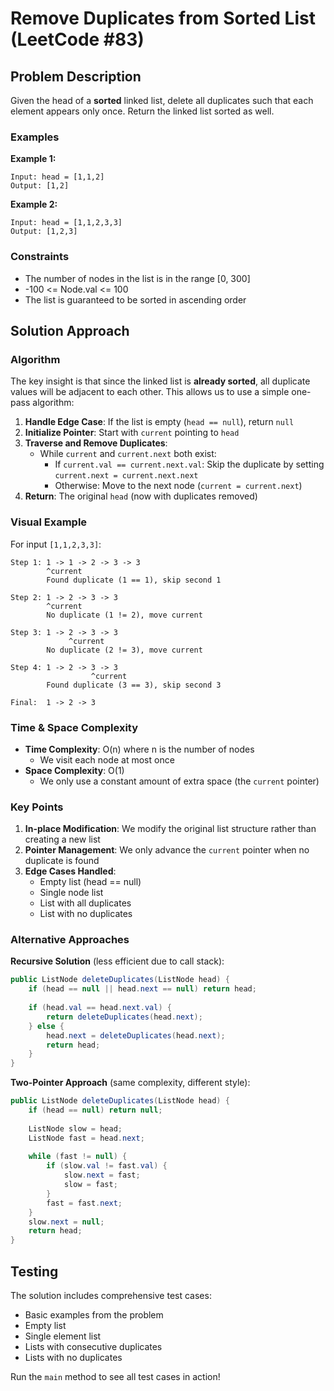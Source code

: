 # Remove Duplicates from Sorted List (LeetCode #83)

## Problem Description

Given the head of a **sorted** linked list, delete all duplicates such that each element appears only once. Return the linked list sorted as well.

### Examples

**Example 1:**
```
Input: head = [1,1,2]
Output: [1,2]
```

**Example 2:**
```
Input: head = [1,1,2,3,3]
Output: [1,2,3]
```

### Constraints
- The number of nodes in the list is in the range [0, 300]
- -100 <= Node.val <= 100
- The list is guaranteed to be sorted in ascending order

## Solution Approach

### Algorithm

The key insight is that since the linked list is **already sorted**, all duplicate values will be adjacent to each other. This allows us to use a simple one-pass algorithm:

1. **Handle Edge Case**: If the list is empty (`head == null`), return `null`
2. **Initialize Pointer**: Start with `current` pointing to `head`
3. **Traverse and Remove Duplicates**:
   - While `current` and `current.next` both exist:
     - If `current.val == current.next.val`: Skip the duplicate by setting `current.next = current.next.next`
     - Otherwise: Move to the next node (`current = current.next`)
4. **Return**: The original `head` (now with duplicates removed)

### Visual Example

For input `[1,1,2,3,3]`:

```
Step 1: 1 -> 1 -> 2 -> 3 -> 3
        ^current
        Found duplicate (1 == 1), skip second 1

Step 2: 1 -> 2 -> 3 -> 3
        ^current
        No duplicate (1 != 2), move current

Step 3: 1 -> 2 -> 3 -> 3
             ^current
        No duplicate (2 != 3), move current

Step 4: 1 -> 2 -> 3 -> 3
                  ^current
        Found duplicate (3 == 3), skip second 3

Final:  1 -> 2 -> 3
```

### Time & Space Complexity

- **Time Complexity**: O(n) where n is the number of nodes
  - We visit each node at most once
- **Space Complexity**: O(1)
  - We only use a constant amount of extra space (the `current` pointer)

### Key Points

1. **In-place Modification**: We modify the original list structure rather than creating a new list
2. **Pointer Management**: We only advance the `current` pointer when no duplicate is found
3. **Edge Cases Handled**:
   - Empty list (head == null)
   - Single node list
   - List with all duplicates
   - List with no duplicates

### Alternative Approaches

**Recursive Solution** (less efficient due to call stack):
```java
public ListNode deleteDuplicates(ListNode head) {
    if (head == null || head.next == null) return head;
    
    if (head.val == head.next.val) {
        return deleteDuplicates(head.next);
    } else {
        head.next = deleteDuplicates(head.next);
        return head;
    }
}
```

**Two-Pointer Approach** (same complexity, different style):
```java
public ListNode deleteDuplicates(ListNode head) {
    if (head == null) return null;
    
    ListNode slow = head;
    ListNode fast = head.next;
    
    while (fast != null) {
        if (slow.val != fast.val) {
            slow.next = fast;
            slow = fast;
        }
        fast = fast.next;
    }
    slow.next = null;
    return head;
}
```

## Testing

The solution includes comprehensive test cases:
- Basic examples from the problem
- Empty list
- Single element list
- Lists with consecutive duplicates
- Lists with no duplicates

Run the `main` method to see all test cases in action!